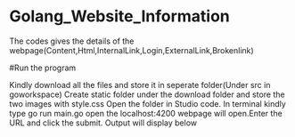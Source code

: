 # Golang_Website_Information
The codes gives the details of the webpage(Content,Html,InternalLink,Login,ExternalLink,Brokenlink)

#Run the program

Kindly download all the files and store it in seperate folder(Under src in goworkspace)
Create static folder under the download folder and store the two images with style.css
Open the folder in Studio code.
In terminal kindly type go run main.go
open the localhost:4200
webpage will open.Enter the URL and click the submit.
Output will display below
